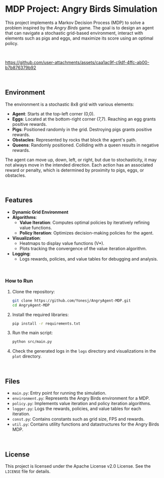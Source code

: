 # MDP Project: Angry Birds Simulation

This project implements a Markov Decision Process (MDP) to solve a problem inspired by the *Angry Birds* game. The goal is to design an agent that can navigate a stochastic grid-based environment, interact with elements such as pigs and eggs, and maximize its score using an optimal policy.

<br>

https://github.com/user-attachments/assets/caa1ac9f-c9df-4ffc-ab00-b7b876379b92

<br>

## Environment
The environment is a stochastic 8x8 grid with various elements:

- **Agent**: Starts at the top-left corner (0,0).
- **Eggs**: Located at the bottom-right corner (7,7). Reaching an egg grants positive rewards.
- **Pigs**: Positioned randomly in the grid. Destroying pigs grants positive rewards.
- **Obstacles**: Represented by rocks that block the agent's path.
- **Queens**: Randomly positioned. Colliding with a queen results in negative rewards.

The agent can move up, down, left, or right, but due to stochasticity, it may not always move in the intended direction. Each action has an associated reward or penalty, which is determined by proximity to pigs, eggs, or obstacles.

<br>

## Features
- **Dynamic Grid Environment**
- **Algorithms**:
  - **Value Iteration**: Computes optimal policies by iteratively refining value functions.
  - **Policy Iteration**: Optimizes decision-making policies for the agent.
- **Visualization**:
  - Heatmaps to display value functions (V*).
  - Plots tracking the convergence of the value iteration algorithm.
- **Logging**:
  - Logs rewards, policies, and value tables for debugging and analysis.

<br>

### How to Run
1. Clone the repository:
   ```bash
   git clone https://github.com/Yonesj/AngryAgent-MDP.git
   cd AngryAgent-MDP
   ```
2. Install the required libraries:
    ```bash
    pip install -r requirements.txt
    ```
   
3. Run the main script:
   ```bash
   python src/main.py
   ```
4. Check the generated logs in the `logs` directory and visualizations in the `plot` directory.

<br>

## Files
- `main.py`: Entry point for running the simulation.
- `environment.py`: Represents the Angry Birds environment for a MDP.
- `policy.py`: Implements value iteration and policy iteration algorithms.
- `logger.py`: Logs the rewards, policies, and value tables for each iteration.
- `const.py`: Contains constants such as grid size, FPS and rewards.
- `util.py`: Contains utility functions and datastructures for the Angry Birds MDP.

<br>

## License
This project is licensed under the Apache License v2.0 License. See the `LICENSE` file for details.
